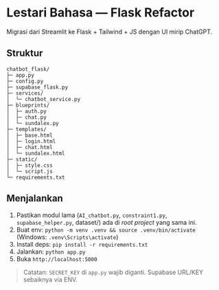 
# Lestari Bahasa — Flask Refactor

Migrasi dari Streamlit ke Flask + Tailwind + JS dengan UI mirip ChatGPT.

## Struktur
```
chatbot_flask/
├─ app.py
├─ config.py
├─ supabase_flask.py
├─ services/
│  └─ chatbot_service.py
├─ blueprints/
│  ├─ auth.py
│  ├─ chat.py
│  └─ sundalex.py
├─ templates/
│  ├─ base.html
│  ├─ login.html
│  ├─ chat.html
│  └─ sundalex.html
├─ static/
│  ├─ style.css
│  └─ script.js
└─ requirements.txt
```

## Menjalankan
1. Pastikan modul lama (`AI_chatbot.py`, `constraint1.py`, `supabase_helper.py`, dataset/) ada di *root project* yang sama ini.
2. Buat env: `python -m venv .venv && source .venv/bin/activate` (Windows: `.venv\Scripts\activate`)
3. Install deps: `pip install -r requirements.txt`
4. Jalankan: `python app.py`
5. Buka `http://localhost:5000`

> Catatan: `SECRET_KEY` di `app.py` wajib diganti. Supabase URL/KEY sebaiknya via ENV.
